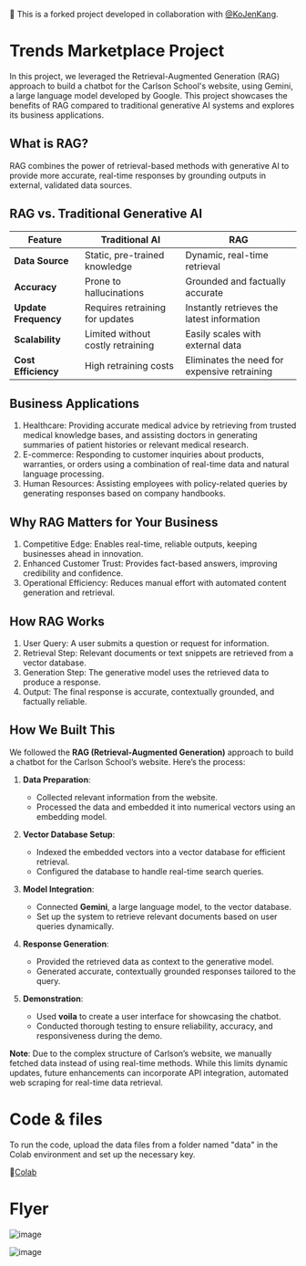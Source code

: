🔗 This is a forked project developed in collaboration with [@KoJenKang](https://github.com/KoJenKang).
# Trends Marketplace Project
In this project, we leveraged the Retrieval-Augmented Generation (RAG) approach to build a chatbot for the Carlson School's website, using Gemini, a large language model developed by Google. This project showcases the benefits of RAG compared to traditional generative AI systems and explores its business applications.
 
## What is RAG?
RAG combines the power of retrieval-based methods with generative AI to provide more accurate, real-time responses by grounding outputs in external, validated data sources.

## RAG vs. Traditional Generative AI

| **Feature**            | **Traditional AI**                | **RAG**                                      |
|-------------------------|------------------------------------|---------------------------------------------|
| **Data Source**         | Static, pre-trained knowledge     | Dynamic, real-time retrieval                |
| **Accuracy**            | Prone to hallucinations           | Grounded and factually accurate             |
| **Update Frequency**    | Requires retraining for updates   | Instantly retrieves the latest information  |
| **Scalability**         | Limited without costly retraining | Easily scales with external data            |
| **Cost Efficiency**     | High retraining costs             | Eliminates the need for expensive retraining |


## Business Applications
1.	Healthcare: Providing accurate medical advice by retrieving from trusted medical knowledge bases, and assisting doctors in generating summaries of patient histories or relevant medical research.
2.	E-commerce: Responding to customer inquiries about products, warranties, or orders using a combination of real-time data and natural language processing.
3.	Human Resources: Assisting employees with policy-related queries by generating responses based on company handbooks.


## Why RAG Matters for Your Business
1. Competitive Edge: Enables real-time, reliable outputs, keeping businesses ahead in innovation.
2. Enhanced Customer Trust: Provides fact-based answers, improving credibility and confidence.
3. Operational Efficiency: Reduces manual effort with automated content generation and retrieval.

## How RAG Works
1. User Query: A user submits a question or request for information.
2. Retrieval Step: Relevant documents or text snippets are retrieved from a vector database.
3. Generation Step: The generative model uses the retrieved data to produce a response.
4. Output: The final response is accurate, contextually grounded, and factually reliable.

## How We Built This

We followed the **RAG (Retrieval-Augmented Generation)** approach to build a chatbot for the Carlson School’s website. Here’s the process:

1. **Data Preparation**:  
   - Collected relevant information from the website. 
   - Processed the data and embedded it into numerical vectors using an embedding model.

2. **Vector Database Setup**:  
   - Indexed the embedded vectors into a vector database for efficient retrieval.  
   - Configured the database to handle real-time search queries.

3. **Model Integration**:  
   - Connected **Gemini**, a large language model, to the vector database.  
   - Set up the system to retrieve relevant documents based on user queries dynamically.

4. **Response Generation**:  
   - Provided the retrieved data as context to the generative model.  
   - Generated accurate, contextually grounded responses tailored to the query.

5. **Demonstration**:  
   - Used **voila** to create a user interface for showcasing the chatbot.  
   - Conducted thorough testing to ensure reliability, accuracy, and responsiveness during the demo.


**Note**: Due to the complex structure of Carlson’s website, we manually fetched data instead of using real-time methods. While this limits dynamic updates, future enhancements can incorporate API integration, automated web scraping for real-time data retrieval.


# Code & files
To run the code, upload the data files from a folder named "data" in the Colab environment and set up the necessary key.

📌[Colab](https://colab.research.google.com/drive/1_TYG8saveyjD1yY4RKJRxZfFySosIW6Q#scrollTo=sP_iDUhPOd2k)

# Flyer

![image](https://github.com/user-attachments/assets/b3552077-3668-490b-99e8-e01d505571ef)

![image](https://github.com/user-attachments/assets/8d5c663c-7618-4d96-b3c8-b50794fdb571)

